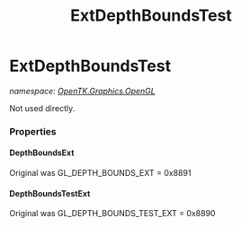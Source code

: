 ﻿---
title: ExtDepthBoundsTest
---

# ExtDepthBoundsTest
_namespace: [OpenTK.Graphics.OpenGL](N-OpenTK.Graphics.OpenGL.html)_

Not used directly.



### Properties

#### DepthBoundsExt
Original was GL_DEPTH_BOUNDS_EXT = 0x8891
#### DepthBoundsTestExt
Original was GL_DEPTH_BOUNDS_TEST_EXT = 0x8890

